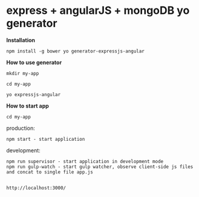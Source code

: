 # express + angularJS + mongoDB yo generator


**Installation**

    npm install -g bower yo generator-expressjs-angular


**How to use generator**

    mkdir my-app
    
    cd my-app
    
    yo expressjs-angular

**How to start app**

    cd my-app

production:

    npm start - start application

development:

    npm run supervisor - start application in development mode
    npm run gulp-watch - start gulp watcher, observe client-side js files and concat to single file app.js
    
    
    http://localhost:3000/
    
